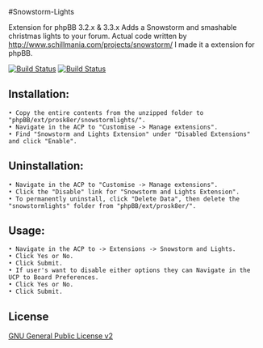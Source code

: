 #Snowstorm-Lights

Extension for phpBB 3.2.x & 3.3.x
Adds a Snowstorm and smashable christmas lights to your forum.
Actual code written by http://www.schillmania.com/projects/snowstorm/ I made it a extension for phpBB.

[![Build Status](https://github.com/Prosk8er/Snowstorm-Lights/workflows/Tests/badge.svg)](https://github.com/Prosk8er/Snowstorm-Lights/actions)
[![Build Status](https://travis-ci.org/Prosk8er/Snowstorm-Lights.svg)](https://travis-ci.org/Prosk8er/Snowstorm-Lights)

## Installation:
    • Copy the entire contents from the unzipped folder to "phpBB/ext/prosk8er/snowstormlights/".
    • Navigate in the ACP to "Customise -> Manage extensions".
    • Find "Snowstorm and Lights Extension" under "Disabled Extensions" and click "Enable".

## Uninstallation:
    • Navigate in the ACP to "Customise -> Manage extensions".
    • Click the "Disable" link for "Snowstorm and Lights Extension".
    • To permanently uninstall, click "Delete Data", then delete the "snowstormlights" folder from "phpBB/ext/prosk8er/".

## Usage:
    • Navigate in the ACP to -> Extensions -> Snowstorm and Lights.
    • Click Yes or No.
    • Click Submit.
    • If user's want to disable either options they can Navigate in the UCP to Board Preferences.
    • Click Yes or No.
    • Click Submit.

## License

[GNU General Public License v2](license.txt)